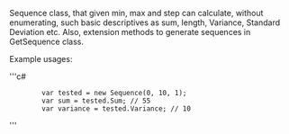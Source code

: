 Sequence class, that given min, max and step can calculate, without enumerating, such basic descriptives as sum, length, Variance, Standard Deviation etc. 
Also, extension methods to generate sequences in GetSequence class.

Example usages:

'''c#

            var tested = new Sequence(0, 10, 1);
            var sum = tested.Sum; // 55
            var variance = tested.Variance; // 10

'''
